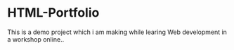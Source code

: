# HTML-Portfolio
This is a demo project which i am making while learing Web development in a workshop online..
